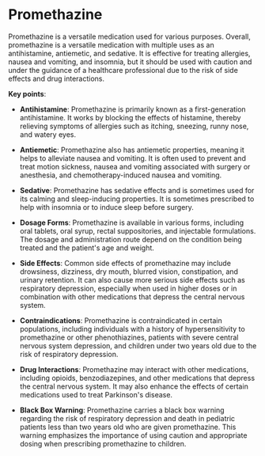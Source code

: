 [//]: # (source: ?)
[//]: # (tags: medications)

# Promethazine

Promethazine is a versatile medication used for various purposes. Overall, promethazine is a versatile medication with multiple uses as an antihistamine, antiemetic, and sedative. It is effective for treating allergies, nausea and vomiting, and insomnia, but it should be used with caution and under the guidance of a healthcare professional due to the risk of side effects and drug interactions.

**Key points**:

* **Antihistamine**: Promethazine is primarily known as a first-generation antihistamine. It works by blocking the effects of histamine, thereby relieving symptoms of allergies such as itching, sneezing, runny nose, and watery eyes.

* **Antiemetic**: Promethazine also has antiemetic properties, meaning it helps to alleviate nausea and vomiting. It is often used to prevent and treat motion sickness, nausea and vomiting associated with surgery or anesthesia, and chemotherapy-induced nausea and vomiting.

* **Sedative**: Promethazine has sedative effects and is sometimes used for its calming and sleep-inducing properties. It is sometimes prescribed to help with insomnia or to induce sleep before surgery.

* **Dosage Forms**: Promethazine is available in various forms, including oral tablets, oral syrup, rectal suppositories, and injectable formulations. The dosage and administration route depend on the condition being treated and the patient's age and weight.

* **Side Effects**: Common side effects of promethazine may include drowsiness, dizziness, dry mouth, blurred vision, constipation, and urinary retention. It can also cause more serious side effects such as respiratory depression, especially when used in higher doses or in combination with other medications that depress the central nervous system.

* **Contraindications**: Promethazine is contraindicated in certain populations, including individuals with a history of hypersensitivity to promethazine or other phenothiazines, patients with severe central nervous system depression, and children under two years old due to the risk of respiratory depression.

* **Drug Interactions**: Promethazine may interact with other medications, including opioids, benzodiazepines, and other medications that depress the central nervous system. It may also enhance the effects of certain medications used to treat Parkinson's disease.

* **Black Box Warning**: Promethazine carries a black box warning regarding the risk of respiratory depression and death in pediatric patients less than two years old who are given promethazine. This warning emphasizes the importance of using caution and appropriate dosing when prescribing promethazine to children.

